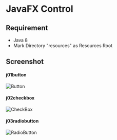 # JavaFX Control

## Requirement
* Java 8
* Mark Directory "resources" as Resources Root

## Screenshot

#### j01button
![Button](../media/j01button.png?raw=true)

#### j02checkbox
![CheckBox](../media/j02checkbox.png?raw=true)

#### j03radiobutton
![RadioButton](../media/j03radiobutton.png?raw=true)
